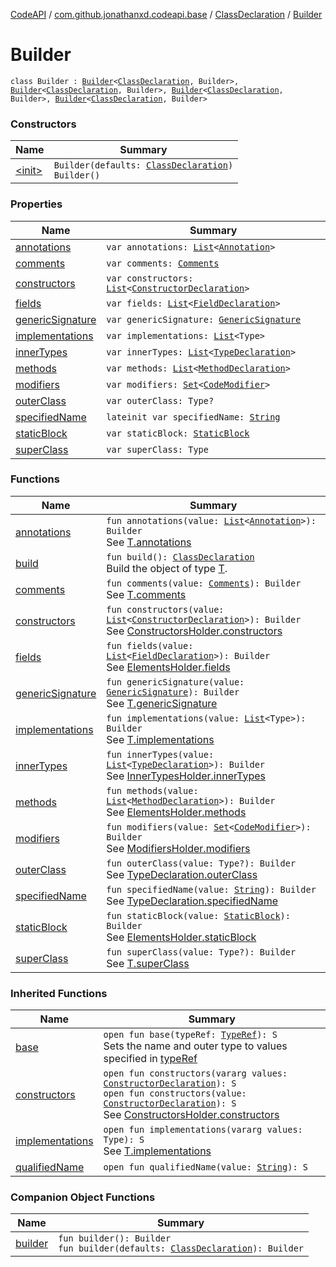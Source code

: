 [CodeAPI](../../../index.md) / [com.github.jonathanxd.codeapi.base](../../index.md) / [ClassDeclaration](../index.md) / [Builder](.)

# Builder

`class Builder : `[`Builder`](../../-type-declaration/-builder/index.md)`<`[`ClassDeclaration`](../index.md)`, Builder>, `[`Builder`](../../-super-class-holder/-builder/index.md)`<`[`ClassDeclaration`](../index.md)`, Builder>, `[`Builder`](../../-implementation-holder/-builder/index.md)`<`[`ClassDeclaration`](../index.md)`, Builder>, `[`Builder`](../../-constructors-holder/-builder/index.md)`<`[`ClassDeclaration`](../index.md)`, Builder>`

### Constructors

| Name | Summary |
|---|---|
| [&lt;init&gt;](-init-.md) | `Builder(defaults: `[`ClassDeclaration`](../index.md)`)`<br>`Builder()` |

### Properties

| Name | Summary |
|---|---|
| [annotations](annotations.md) | `var annotations: `[`List`](https://kotlinlang.org/api/latest/jvm/stdlib/kotlin.collections/-list/index.html)`<`[`Annotation`](../../-annotation/index.md)`>` |
| [comments](comments.md) | `var comments: `[`Comments`](../../../com.github.jonathanxd.codeapi.base.comment/-comments/index.md) |
| [constructors](constructors.md) | `var constructors: `[`List`](https://kotlinlang.org/api/latest/jvm/stdlib/kotlin.collections/-list/index.html)`<`[`ConstructorDeclaration`](../../-constructor-declaration/index.md)`>` |
| [fields](fields.md) | `var fields: `[`List`](https://kotlinlang.org/api/latest/jvm/stdlib/kotlin.collections/-list/index.html)`<`[`FieldDeclaration`](../../-field-declaration/index.md)`>` |
| [genericSignature](generic-signature.md) | `var genericSignature: `[`GenericSignature`](../../../com.github.jonathanxd.codeapi.generic/-generic-signature/index.md) |
| [implementations](implementations.md) | `var implementations: `[`List`](https://kotlinlang.org/api/latest/jvm/stdlib/kotlin.collections/-list/index.html)`<Type>` |
| [innerTypes](inner-types.md) | `var innerTypes: `[`List`](https://kotlinlang.org/api/latest/jvm/stdlib/kotlin.collections/-list/index.html)`<`[`TypeDeclaration`](../../-type-declaration/index.md)`>` |
| [methods](methods.md) | `var methods: `[`List`](https://kotlinlang.org/api/latest/jvm/stdlib/kotlin.collections/-list/index.html)`<`[`MethodDeclaration`](../../-method-declaration/index.md)`>` |
| [modifiers](modifiers.md) | `var modifiers: `[`Set`](https://kotlinlang.org/api/latest/jvm/stdlib/kotlin.collections/-set/index.html)`<`[`CodeModifier`](../../-code-modifier/index.md)`>` |
| [outerClass](outer-class.md) | `var outerClass: Type?` |
| [specifiedName](specified-name.md) | `lateinit var specifiedName: `[`String`](https://kotlinlang.org/api/latest/jvm/stdlib/kotlin/-string/index.html) |
| [staticBlock](static-block.md) | `var staticBlock: `[`StaticBlock`](../../-static-block/index.md) |
| [superClass](super-class.md) | `var superClass: Type` |

### Functions

| Name | Summary |
|---|---|
| [annotations](annotations.md) | `fun annotations(value: `[`List`](https://kotlinlang.org/api/latest/jvm/stdlib/kotlin.collections/-list/index.html)`<`[`Annotation`](../../-annotation/index.md)`>): Builder`<br>See [T.annotations](#) |
| [build](build.md) | `fun build(): `[`ClassDeclaration`](../index.md)<br>Build the object of type [T](#). |
| [comments](comments.md) | `fun comments(value: `[`Comments`](../../../com.github.jonathanxd.codeapi.base.comment/-comments/index.md)`): Builder`<br>See [T.comments](#) |
| [constructors](constructors.md) | `fun constructors(value: `[`List`](https://kotlinlang.org/api/latest/jvm/stdlib/kotlin.collections/-list/index.html)`<`[`ConstructorDeclaration`](../../-constructor-declaration/index.md)`>): Builder`<br>See [ConstructorsHolder.constructors](../../-constructors-holder/constructors.md) |
| [fields](fields.md) | `fun fields(value: `[`List`](https://kotlinlang.org/api/latest/jvm/stdlib/kotlin.collections/-list/index.html)`<`[`FieldDeclaration`](../../-field-declaration/index.md)`>): Builder`<br>See [ElementsHolder.fields](../../-elements-holder/fields.md) |
| [genericSignature](generic-signature.md) | `fun genericSignature(value: `[`GenericSignature`](../../../com.github.jonathanxd.codeapi.generic/-generic-signature/index.md)`): Builder`<br>See [T.genericSignature](#) |
| [implementations](implementations.md) | `fun implementations(value: `[`List`](https://kotlinlang.org/api/latest/jvm/stdlib/kotlin.collections/-list/index.html)`<Type>): Builder`<br>See [T.implementations](#) |
| [innerTypes](inner-types.md) | `fun innerTypes(value: `[`List`](https://kotlinlang.org/api/latest/jvm/stdlib/kotlin.collections/-list/index.html)`<`[`TypeDeclaration`](../../-type-declaration/index.md)`>): Builder`<br>See [InnerTypesHolder.innerTypes](../../-inner-types-holder/inner-types.md) |
| [methods](methods.md) | `fun methods(value: `[`List`](https://kotlinlang.org/api/latest/jvm/stdlib/kotlin.collections/-list/index.html)`<`[`MethodDeclaration`](../../-method-declaration/index.md)`>): Builder`<br>See [ElementsHolder.methods](../../-elements-holder/methods.md) |
| [modifiers](modifiers.md) | `fun modifiers(value: `[`Set`](https://kotlinlang.org/api/latest/jvm/stdlib/kotlin.collections/-set/index.html)`<`[`CodeModifier`](../../-code-modifier/index.md)`>): Builder`<br>See [ModifiersHolder.modifiers](../../-modifiers-holder/modifiers.md) |
| [outerClass](outer-class.md) | `fun outerClass(value: Type?): Builder`<br>See [TypeDeclaration.outerClass](../../-type-declaration/outer-class.md) |
| [specifiedName](specified-name.md) | `fun specifiedName(value: `[`String`](https://kotlinlang.org/api/latest/jvm/stdlib/kotlin/-string/index.html)`): Builder`<br>See [TypeDeclaration.specifiedName](../../-type-declaration/specified-name.md) |
| [staticBlock](static-block.md) | `fun staticBlock(value: `[`StaticBlock`](../../-static-block/index.md)`): Builder`<br>See [ElementsHolder.staticBlock](../../-elements-holder/static-block.md) |
| [superClass](super-class.md) | `fun superClass(value: Type?): Builder`<br>See [T.superClass](#) |

### Inherited Functions

| Name | Summary |
|---|---|
| [base](../../-type-declaration/-builder/base.md) | `open fun base(typeRef: `[`TypeRef`](../../../com.github.jonathanxd.codeapi.type/-type-ref/index.md)`): S`<br>Sets the name and outer type to values specified in [typeRef](../../-type-declaration/-builder/base.md#com.github.jonathanxd.codeapi.base.TypeDeclaration.Builder$base(com.github.jonathanxd.codeapi.type.TypeRef)/typeRef) |
| [constructors](../../-constructors-holder/-builder/constructors.md) | `open fun constructors(vararg values: `[`ConstructorDeclaration`](../../-constructor-declaration/index.md)`): S`<br>`open fun constructors(value: `[`ConstructorDeclaration`](../../-constructor-declaration/index.md)`): S`<br>See [ConstructorsHolder.constructors](../../-constructors-holder/constructors.md) |
| [implementations](../../-implementation-holder/-builder/implementations.md) | `open fun implementations(vararg values: Type): S`<br>See [T.implementations](../../-implementation-holder/-builder/implementations.md) |
| [qualifiedName](../../-type-declaration/-builder/qualified-name.md) | `open fun qualifiedName(value: `[`String`](https://kotlinlang.org/api/latest/jvm/stdlib/kotlin/-string/index.html)`): S` |

### Companion Object Functions

| Name | Summary |
|---|---|
| [builder](builder.md) | `fun builder(): Builder`<br>`fun builder(defaults: `[`ClassDeclaration`](../index.md)`): Builder` |
